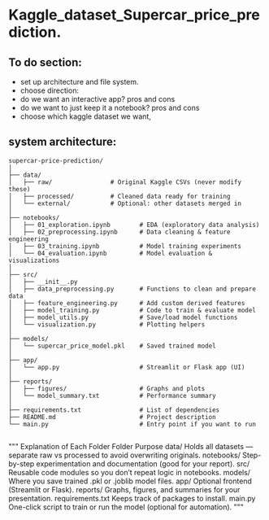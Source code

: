 # Kaggle_dataset_Supercar_price_prediction.


## To do section:

- set up architecture and file system. 
- choose direction:
-   do we want an interactive app? pros and cons
-   do we want to just keep it a notebook? pros and cons
- choose which kaggle dataset we want, 




## system architecture:

```
supercar-price-prediction/
│
├── data/
│   ├── raw/                # Original Kaggle CSVs (never modify these)
│   ├── processed/          # Cleaned data ready for training
│   └── external/           # Optional: other datasets merged in
│
├── notebooks/
│   ├── 01_exploration.ipynb        # EDA (exploratory data analysis)
│   ├── 02_preprocessing.ipynb      # Data cleaning & feature engineering
│   ├── 03_training.ipynb           # Model training experiments
│   └── 04_evaluation.ipynb         # Model evaluation & visualizations
│
├── src/
│   ├── __init__.py
│   ├── data_preprocessing.py       # Functions to clean and prepare data
│   ├── feature_engineering.py      # Add custom derived features
│   ├── model_training.py           # Code to train & evaluate model
│   ├── model_utils.py              # Save/load model functions
│   └── visualization.py            # Plotting helpers
│
├── models/
│   └── supercar_price_model.pkl    # Saved trained model
│
├── app/
│   └── app.py                      # Streamlit or Flask app (UI)
│
├── reports/
│   ├── figures/                    # Graphs and plots
│   └── model_summary.txt           # Performance summary
│
├── requirements.txt                # List of dependencies
├── README.md                       # Project description
└── main.py                         # Entry point if you want to run 


```


"""
Explanation of Each Folder
    Folder	Purpose
    data/	Holds all datasets — separate raw vs processed to avoid overwriting originals.
    notebooks/	Step-by-step experimentation and documentation (good for your report).
    src/	Reusable code modules so you don’t repeat logic in notebooks.
    models/	Where you save trained .pkl or .joblib model files.
    app/	Optional frontend (Streamlit or Flask).
    reports/	Graphs, figures, and summaries for your presentation.
    requirements.txt	Keeps track of packages to install.
    main.py	One-click script to train or run the model (optional for automation).
"""




